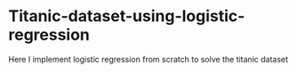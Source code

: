 # Titanic-dataset-using-logistic-regression
Here I implement logistic regression from scratch to solve the titanic dataset 
